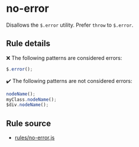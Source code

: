 # no-error

Disallows the `$.error` utility. Prefer `throw` to `$.error`.

## Rule details

❌ The following patterns are considered errors:
```js
$.error();
```

✔️ The following patterns are not considered errors:
```js
nodeName();
myClass.nodeName();
$div.nodeName();
```
## Rule source

* [rules/no-error.js](../rules/no-error.js)
